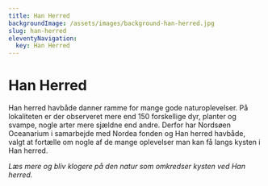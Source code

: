 ```yaml
---
title: Han Herred
backgroundImage: /assets/images/background-han-herred.jpg
slug: han-herred
eleventyNavigation:
  key: Han Herred
---
```

# Han Herred

Han herred havbåde danner ramme for mange gode naturoplevelser. På lokaliteten er der observeret mere end 150 forskellige dyr, planter og svampe, nogle arter mere sjældne end andre. Derfor har Nordsøen Oceanarium i samarbejde med Nordea fonden og Han herred havbåde, valgt at fortælle om nogle af de mange oplevelser man kan få langs kysten i Han herred.

_Læs mere og bliv klogere på den natur som omkredser kysten ved Han herred._
